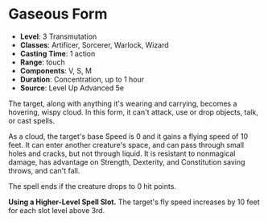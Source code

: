 # Gaseous Form

- **Level**: 3 Transmutation
- **Classes**: Artificer, Sorcerer, Warlock, Wizard
- **Casting Time**: 1 action
- **Range**: touch
- **Components**: V, S, M
- **Duration**: Concentration, up to 1 hour
- **Source**: Level Up Advanced 5e

The target, along with anything it's wearing and carrying, becomes a hovering, wispy cloud. In this form, it can't attack, use or drop objects, talk, or cast spells.

As a cloud, the target's base Speed is 0 and it gains a flying speed of 10 feet. It can enter another creature's space, and can pass through small holes and cracks, but not through liquid. It is resistant to nonmagical damage, has advantage on Strength, Dexterity, and Constitution saving throws, and can't fall.

The spell ends if the creature drops to 0 hit points.

**Using a Higher-Level Spell Slot.** The target's fly speed increases by 10 feet for each slot level above 3rd.
